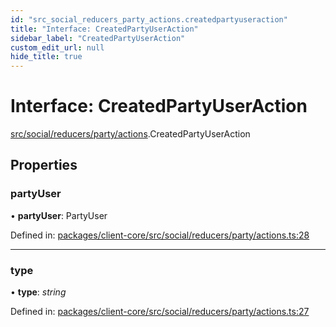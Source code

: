 ```yaml
---
id: "src_social_reducers_party_actions.createdpartyuseraction"
title: "Interface: CreatedPartyUserAction"
sidebar_label: "CreatedPartyUserAction"
custom_edit_url: null
hide_title: true
---
```


# Interface: CreatedPartyUserAction

[src/social/reducers/party/actions](../modules/src_social_reducers_party_actions.md).CreatedPartyUserAction

## Properties

### partyUser

• **partyUser**: PartyUser

Defined in: [packages/client-core/src/social/reducers/party/actions.ts:28](https://github.com/xr3ngine/xr3ngine/blob/a16a45d7e/packages/client-core/src/social/reducers/party/actions.ts#L28)

___

### type

• **type**: *string*

Defined in: [packages/client-core/src/social/reducers/party/actions.ts:27](https://github.com/xr3ngine/xr3ngine/blob/a16a45d7e/packages/client-core/src/social/reducers/party/actions.ts#L27)
